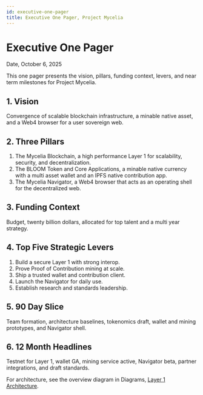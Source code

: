 ```yaml
---
id: executive-one-pager
title: Executive One Pager, Project Mycelia
---
```


# Executive One Pager

Date, October 6, 2025

This one pager presents the vision, pillars, funding context, levers, and near term milestones for Project Mycelia.

## 1. Vision

Convergence of scalable blockchain infrastructure, a minable native asset, and a Web4 browser for a user sovereign web.

## 2. Three Pillars

1. The Mycelia Blockchain, a high performance Layer 1 for scalability, security, and decentralization.
2. The BLOOM Token and Core Applications, a minable native currency with a multi asset wallet and an IPFS native contribution app.
3. The Mycelia Navigator, a Web4 browser that acts as an operating shell for the decentralized web.

## 3. Funding Context

Budget, twenty billion dollars, allocated for top talent and a multi year strategy.

## 4. Top Five Strategic Levers

1. Build a secure Layer 1 with strong interop.
2. Prove Proof of Contribution mining at scale.
3. Ship a trusted wallet and contribution client.
4. Launch the Navigator for daily use.
5. Establish research and standards leadership.

## 5. 90 Day Slice

Team formation, architecture baselines, tokenomics draft, wallet and mining prototypes, and Navigator shell.

## 6. 12 Month Headlines

Testnet for Layer 1, wallet GA, mining service active, Navigator beta, partner integrations, and draft standards.

For architecture, see the overview diagram in Diagrams, [Layer 1 Architecture](/diagrams/l1-architecture).

